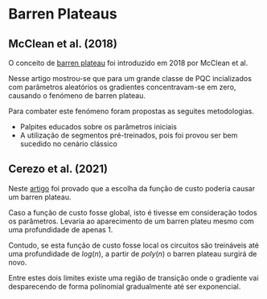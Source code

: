 # Barren Plateaus


## McClean et al. (2018)
O conceito de [barren plateau](https://arxiv.org/abs/1803.11173) foi introduzido em 2018 por McClean et al.

Nesse artigo mostrou-se que para um grande classe de PQC incializados com parâmetros aleatórios os gradientes
concentravam-se em zero, causando o fenómeno de barren plateau.

Para combater este fenómeno foram propostas as seguites metodologias.
- Palpites educados sobre os parâmetros iniciais
- A utilização de segmentos pré-treinados, pois foi provou ser bem sucedido no cenário clássico

## Cerezo et al. (2021)

Neste [artigo](https://arxiv.org/pdf/2001.00550v3.pdf) foi provado que a escolha da função de custo
poderia causar um barren plateau.

Caso a função de custo fosse global, isto é tivesse em consideração todos os parâmetros. Levaria
ao aparecimento de um barren plateu mesmo com uma profundidade de apenas 1.

Contudo, se esta função de custo fosse local os circuitos são treináveis até uma profundidade de 
$log(n)$, a partir de $poly(n)$ o barren plateau surgirá de novo.

Entre estes dois limites existe uma região de transição onde o gradiente vai desparecendo de forma 
polinomial gradualmente até ser exponencial.

